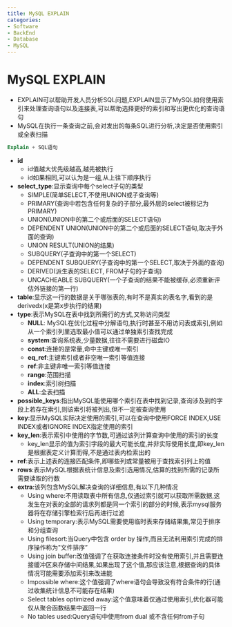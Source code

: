 ```yaml
---
title: MySQL EXPLAIN
categories:
- Software
- BackEnd
- Database
- MySQL
---
```

# MySQL EXPLAIN

- EXPLAIN可以帮助开发人员分析SQL问题,EXPLAIN显示了MySQL如何使用索引来处理查询语句以及连接表,可以帮助选择更好的索引和写出更优化的查询语句
- MySQL在执行一条查询之前,会对发出的每条SQL进行分析,决定是否使用索引或全表扫描

```sql
Explain + SQL语句
```

-  **id**
    - id值越大优先级越高,越先被执行
    - id如果相同,可以认为是一组,从上往下顺序执行
-  **select_type**:显示查询中每个select子句的类型
    - SIMPLE(简单SELECT,不使用UNION或子查询等)
    - PRIMARY(查询中若包含任何复杂的子部分,最外层的select被标记为PRIMARY)
    - UNION(UNION中的第二个或后面的SELECT语句)
    - DEPENDENT UNION(UNION中的第二个或后面的SELECT语句,取决于外面的查询)
    - UNION RESULT(UNION的结果)
    - SUBQUERY(子查询中的第一个SELECT)
    - DEPENDENT SUBQUERY(子查询中的第一个SELECT,取决于外面的查询)
    - DERIVED(派生表的SELECT, FROM子句的子查询)
    - UNCACHEABLE SUBQUERY(一个子查询的结果不能被缓存,必须重新评估外链接的第一行)
-  **table**:显示这一行的数据是关于哪张表的,有时不是真实的表名字,看到的是derivedx(x是第x步执行的结果)
-  **type**:表示MySQL在表中找到所需行的方式,又称访问类型
    -  **NULL**: MySQL在优化过程中分解语句,执行时甚至不用访问表或索引,例如从一个索引列里选取最小值可以通过单独索引查找完成
    -  **system**:查询系统表,少量数据,往往不需要进行磁盘IO
    -  **const**:连接的是常量,命中主键或唯一索引
    -  **eq_ref**:主键索引或者非空唯一索引等值连接
    -  **ref**:非主键非唯一索引等值连接
    -  **range**:范围扫描
    -  **index**:索引树扫描
    -  **ALL**:全表扫描
-  **possible_keys**:指出MySQL能使用哪个索引在表中找到记录,查询涉及到的字段上若存在索引,则该索引将被列出,但不一定被查询使用
-  **key**:显示MySQL实际决定使用的索引,可以在查询中使用FORCE INDEX,USE INDEX或者IGNORE INDEX指定使用的索引
-  **key_len**:表示索引中使用的字节数,可通过该列计算查询中使用的索引的长度
    -  key_len显示的值为索引字段的最大可能长度,并非实际使用长度,即key_len是根据表定义计算而得,不是通过表内检索出的
-  **ref**:表示上述表的连接匹配条件,即哪些列或常量被用于查找索引列上的值
-  **rows**:表示MySQL根据表统计信息及索引选用情况,估算的找到所需的记录所需要读取的行数
-  **extra**:该列包含MySQL解决查询的详细信息,有以下几种情况
    -  Using where:不用读取表中所有信息,仅通过索引就可以获取所需数据,这发生在对表的全部的请求列都是同一个索引的部分的时候,表示mysql服务器将在存储引擎检索行后再进行过滤
    -  Using temporary:表示MySQL需要使用临时表来存储结果集,常见于排序和分组查询
    -  Using filesort:当Query中包含 order by 操作,而且无法利用索引完成的排序操作称为"文件排序”
    -  Using join buffer:改值强调了在获取连接条件时没有使用索引,并且需要连接缓冲区来存储中间结果,如果出现了这个值,那应该注意,根据查询的具体情况可能需要添加索引来改进能
    -  Impossible where:这个值强调了where语句会导致没有符合条件的行(通过收集统计信息不可能存在结果)
    -  Select tables optimized away:这个值意味着仅通过使用索引,优化器可能仅从聚合函数结果中返回一行
    -  No tables used:Query语句中使用from dual 或不含任何from子句